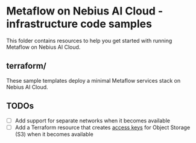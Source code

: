 # Metaflow on Nebius AI Cloud - infrastructure code samples

This folder contains resources to help you get started with running Metaflow on Nebius AI Cloud.

## terraform/

These sample templates deploy a minimal Metaflow services stack on Nebius AI Cloud.

## TODOs

- [ ] Add support for separate networks when it becomes available
- [ ] Add a Terraform resource that creates [access keys](https://docs.nebius.com/iam/service-accounts/access-keys) for Object Storage (S3) when it becomes available
